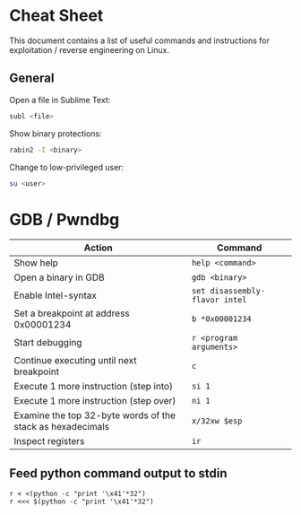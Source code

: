 # Cheat Sheet
This document contains a list of useful commands and instructions for exploitation / reverse engineering on Linux.

## General
Open a file in Sublime Text:
```bash
subl <file>
```
Show binary protections:
```bash
rabin2 -I <binary>
```
Change to low-privileged user:
```bash
su <user>
```

# GDB / Pwndbg
| Action | Command |
| ------ | ------- |
| Show help | ```help <command>``` |
| Open a binary in GDB | ```gdb <binary>``` |
| Enable Intel-syntax | ```set disassembly-flavor intel```|
| Set a breakpoint at address 0x00001234 | ```b *0x00001234 ```|
| Start debugging | ``` r <program arguments> ```|
| Continue executing until next breakpoint| ```c``` |
| Execute 1 more instruction (step into)| ```si 1``` |
| Execute 1 more instruction (step over)| ```ni 1``` |
| Examine the top 32-byte words of the stack as hexadecimals | ```x/32xw $esp``` |
| Inspect registers | ```ir``` |

## Feed python command output to stdin
```
r < <(python -c "print '\x41'*32")
r <<< $(python -c "print '\x41'*32")
```

